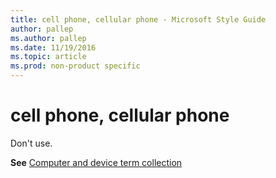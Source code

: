 ```yaml
---
title: cell phone, cellular phone - Microsoft Style Guide
author: pallep
ms.author: pallep
ms.date: 11/19/2016
ms.topic: article
ms.prod: non-product specific
---
```


# cell phone, cellular phone

Don't use. 

**See** [Computer and device term collection](/style-guide/a-z-word-list-term-collections/term-collections/computer-device-terms)

